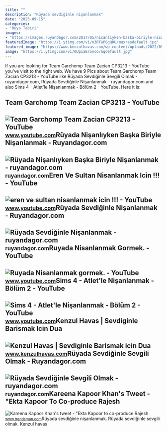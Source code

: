 ```yaml
---
title: ""
description: "Rüyada sevdiğinle nişanlanmak"
date: "2023-09-15"
categories:
- "Ruya Tabiri"
images:
- "https://images.ruyandagor.com/2017/05/nisanliyken-baska-biriyle-nisanlanmak-1631.jpg"
featuredImage: "https://i.ytimg.com/vi/n3RTeP8gQRU/maxresdefault.jpg"
featured_image: "https://www.kenzulhavas.com/wp-content/uploads/2022/09/Screenshot_20220918-180631_InShot.jpg"
image: "https://i.ytimg.com/vi/0UpiaE7onco/hqdefault.jpg"
---
```


If you are looking for Team Garchomp Team Zacian CP3213 - YouTube you've visit to the right web. We have 9 Pics about Team Garchomp Team Zacian CP3213 - YouTube like Rüyada Sevdiğinle Sevgili Olmak - ruyandagor.com, Rüyada Sevdiğinle Nişanlanmak - ruyandagor.com and also Sims 4 - Atlet'le Nişanlanmak - Bölüm 2 - YouTube. Here it is:

Team Garchomp Team Zacian CP3213 - YouTube
------------------------------------------

 ![Team Garchomp Team Zacian CP3213 - YouTube](https://i.ytimg.com/vi/HYLCwcE-Dgc/maxres2.jpg?sqp=-oaymwEoCIAKENAF8quKqQMcGADwAQH4AYwCgALgA4oCDAgAEAEYRSBHKGUwDw==&rs=AOn4CLC_ulBvmvqa2cf2uT56Qfk3FCYaDA) <small>www.youtube.com</small>Rüyada Nişanlıyken Başka Biriyle Nişanlanmak - Ruyandagor.com
-------------------------------------------------------------

 ![Rüyada Nişanlıyken Başka Biriyle Nişanlanmak - ruyandagor.com](https://images.ruyandagor.com/2017/05/nisanliyken-baska-biriyle-nisanlanmak-1631.jpg) <small>ruyandagor.com</small>Eren Ve Sultan Nisanlanmak Icin !!! - YouTube
---------------------------------------------

 ![eren ve sultan nisanlanmak icin !!! - YouTube](https://i.ytimg.com/vi/0UpiaE7onco/hqdefault.jpg) <small>www.youtube.com</small>Rüyada Sevdiğinle Nişanlanmak - Ruyandagor.com
----------------------------------------------

 ![Rüyada Sevdiğinle Nişanlanmak - ruyandagor.com](https://images.ruyandagor.com/2017/04/sevdiginle-nisanlanmak-0451.jpg) <small>ruyandagor.com</small>Ruyada Nisanlanmak Gormek. - YouTube
------------------------------------

 ![Ruyada Nisanlanmak gormek. - YouTube](https://i.ytimg.com/vi/RulkjGOixvs/hqdefault.jpg?sqp=-oaymwEmCOADEOgC8quKqQMa8AEB-AH-CYAC0AWKAgwIABABGBMgTyh_MA8=&rs=AOn4CLAMTVYsfCUmeAmtDGiPvy96_TS2OQ) <small>www.youtube.com</small>Sims 4 - Atlet'le Nişanlanmak - Bölüm 2 - YouTube
-------------------------------------------------

 ![Sims 4 - Atlet'le Nişanlanmak - Bölüm 2 - YouTube](https://i.ytimg.com/vi/n3RTeP8gQRU/maxresdefault.jpg) <small>www.youtube.com</small>Kenzul Havas | Sevdiginle Barismak Icin Dua
-------------------------------------------

 ![Kenzul Havas | Sevdiginle Barismak icin Dua](https://www.kenzulhavas.com/wp-content/uploads/2022/09/Screenshot_20220918-180631_InShot.jpg) <small>www.kenzulhavas.com</small>Rüyada Sevdiğinle Sevgili Olmak - Ruyandagor.com
------------------------------------------------

 ![Rüyada Sevdiğinle Sevgili Olmak - ruyandagor.com](https://images.ruyandagor.com/2017/04/sevdiginle-sevgili-olmak-1633.jpg) <small>ruyandagor.com</small>Kareena Kapoor Khan's Tweet - "Ekta Kapoor To Co-produce Rajesh
---------------------------------------------------------------

 ![Kareena Kapoor Khan's tweet - "Ekta Kapoor to co-produce Rajesh](https://pbs.twimg.com/media/Fcyada8X0AANSFu.jpg) <small>www.trendsmap.com</small>Rüyada sevdiğinle nişanlanmak. Rüyada sevdiğinle sevgili olmak. Kenzul havas
